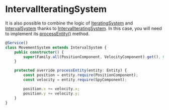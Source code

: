 # IntervalIteratingSystem

It is also possible to combine the logic of [IteratingSystem](iteratingsystem.md) and [IntervalSystem](intervalsystem.md) thanks to [IntervalIteratingSystem](../../api/classes/intervaliteratingsystem.md). In this case, you will need to implement its [processEntity()](../../api/classes/intervaliteratingsystem.md#processentity) method.

```typescript
@Service()
class MovementSystem extends IntervalSystem {
	public constructor() {
		super(Family.all(PositionComponent, VelocityComponent).get(), 0.016);
	}

	protected override processEntity(entity: Entity) {
		const position = entity.require(PositionComponent);
		const velocity = entity.require(SpyComponent);

		position.x += velocity.x;
		position.y += velocity.y;
	}
}
```
